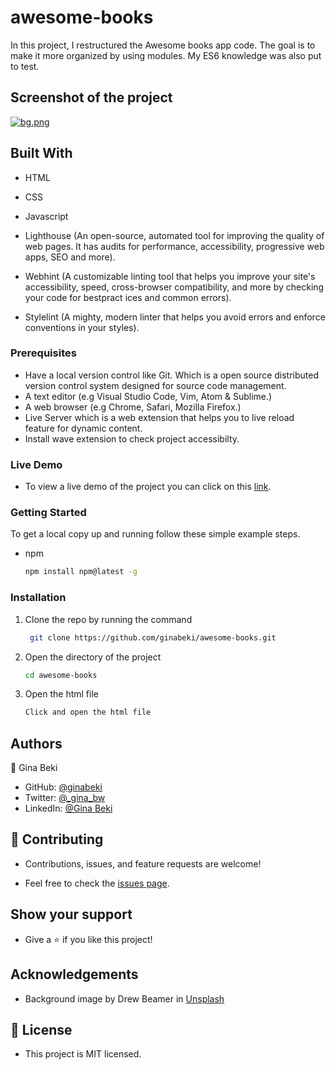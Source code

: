 # awesome-books
In this project, I restructured the Awesome books app code. The goal is to make it more organized by using modules. My ES6 knowledge was also put to test.
## Screenshot of the project

[![bg.png](https://i.postimg.cc/C5dSR6YS/bg.png)](https://postimg.cc/rR6vbjKP)

## Built With

- HTML

- CSS

- Javascript 

- Lighthouse (An open-source, automated tool for improving the quality of web pages. It has audits for performance, accessibility, progressive web apps, SEO and more).

- Webhint (A customizable linting tool that helps you improve your site's accessibility, speed, cross-browser compatibility, and more by checking your code for bestpract ices and common errors).

- Stylelint (A mighty, modern linter that helps you avoid errors and enforce conventions in your styles).

### Prerequisites

- Have a local version control like Git. Which is a open source distributed version control system designed for source code management.
- A text editor (e.g Visual Studio Code, Vim, Atom & Sublime.)
- A web browser (e.g Chrome, Safari, Mozilla Firefox.)
- Live Server which is a web extension that helps you to live reload feature for dynamic content.
- Install wave extension to check project accessibilty.

### Live Demo

- To view a live demo of the project you can click on this [link](https://ginabeki.github.io/awesome-books-es6/).

### Getting Started

To get a local copy up and running follow these simple example steps.

- npm
  ```sh
  npm install npm@latest -g
  ```

### Installation

1. Clone the repo by running the command
   ```sh
    git clone https://github.com/ginabeki/awesome-books.git
   ```
2. Open the directory of the project
   ```sh
   cd awesome-books
   ```
3. Open the html file
   ```sh
   Click and open the html file

## Authors

👤 Gina Beki

- GitHub: [@ginabeki](https://github.com/ginabeki)
- Twitter: [@_gina_bw](https://twitter.com/_gina_bw)
- LinkedIn: [@Gina Beki](https://www.linkedin.com/in/gina-beki-a85846103/)

## 🤝 Contributing

- Contributions, issues, and feature requests are welcome!

- Feel free to check the [issues page](https://github.com/ginabeki/awesome-books/issues).

## Show your support

- Give a ⭐️ if you like this project!

## Acknowledgements

- Background image by Drew Beamer in [Unsplash](https://unsplash.com/photos/kUHfMW8awpE)

## 📝 License

- This project is MIT licensed.
